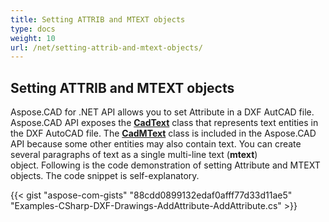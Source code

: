 ```yaml
---
title: Setting ATTRIB and MTEXT objects
type: docs
weight: 10
url: /net/setting-attrib-and-mtext-objects/
---
```


## **Setting ATTRIB and MTEXT objects**
Aspose.CAD for .NET API allows you to set Attribute in a DXF AutCAD file. Aspose.CAD API exposes the [**CadText**](https://apireference.aspose.com/cad/net/aspose.cad.fileformats.cad.cadobjects/cadtext) class that represents text entities in the DXF AutoCAD file. The [**CadMText**](https://apireference.aspose.com/cad/net/aspose.cad.fileformats.cad.cadobjects/cadmtext) class is included in the Aspose.CAD API because some other entities may also contain text. You can create several paragraphs of text as a single multi-line text (**mtext**) object. Following is the code demonstration of setting Attribute and MTEXT objects. The code snippet is self-explanatory.



{{< gist "aspose-com-gists" "88cdd0899132edaf0afff77d33d11ae5" "Examples-CSharp-DXF-Drawings-AddAttribute-AddAttribute.cs" >}}
